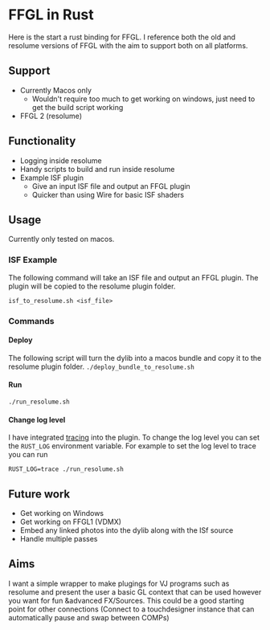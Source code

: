 # FFGL in Rust

Here is the start a rust binding for FFGL. I reference both the old and resolume versions of FFGL with the aim to support both on all platforms.

## Support

- Currently Macos only
  - Wouldn't require too much to get working on windows, just need to get the build script working
- FFGL 2 (resolume)

## Functionality

- Logging inside resolume
- Handy scripts to build and run inside resolume
- Example ISF plugin
  - Give an input ISF file and output an FFGL plugin
  - Quicker than using Wire for basic ISF shaders

## Usage

Currently only tested on macos.

### ISF Example

The following command will take an ISF file and output an FFGL plugin. The plugin will be copied to the resolume plugin folder.

`isf_to_resolume.sh <isf_file>`

### Commands

#### Deploy

The following script will turn the dylib into a macos bundle and copy it to the resolume plugin folder.
`./deploy_bundle_to_resolume.sh`

#### Run

`./run_resolume.sh`

#### Change log level

I have integrated [tracing](https://docs.rs/tracing/latest/tracing/index.html) into the plugin. To change the log level you can set the `RUST_LOG` environment variable. For example to set the log level to trace you can run

`RUST_LOG=trace ./run_resolume.sh`

## Future work

- Get working on Windows
- Get working on FFGL1 (VDMX)
- Embed any linked photos into the dylib along with the ISf source
- Handle multiple passes

## Aims

I want a simple wrapper to make plugings for VJ programs such as resolume and present the user a basic GL context that can be used however you want for fun &advanced FX/Sources. This could be a good starting point for other connections (Connect to a touchdesigner instance that can automatically pause and swap between COMPs)
